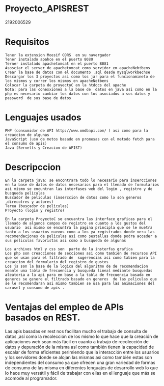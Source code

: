 # Proyecto_APISREST
2192006529

# Requisitos
```
Tener la extension Moesif CORS  en su navergador
Tener instalado apahce en el puerto 8080
Terner instalado apachetomcat en el puerto 8081
Asosciar el server de apachetomcat como servidor en apacheNebtbens 
Crear la base de datos con el documento .sql desde mysqlworkbechse 
Descargar los 3 proyectos asi como los jar para el funcionamineto de los mismos y correr los mismos en apacheNetbens  
Colocar la carpeta de proyectoC en la htdocs del apache
Nota: para las conexxiones a la base de  datos en java asi como en la php es necesario cambiar los datos con los asociados a sus datos y password  de sus base de datos
```
# Lenguajes usados 
```
PHP (consumidor de API http://www.omdbapi.com/ ) asi como para la creaccion de algunas 
JavaScript (uso de metos basado en promesas con el metodo fetch para el consumo de apis)
Java (Servelts y Creacion de APIST)
```
# Descripccion 
```
En la carpeta java: se encontrara todo lo necesario para insercciones en la base de datos de datos necesarios para el llenado de formularios  asi mismo se encuntran las interfases web del login , registro y de busqueda peliculas
Buscador de peliculas (inserccion de datos como lo son generos ,direcotres y actores)
Tarea (buscador de peliculas)
Proyecto (login y registro)

En la carpeta ProyectoC se encuantra las interface graficas para el llenado de algunos campos de registro en cuanto a los gustos del usuario  asi mismo se encuntra la pagina principla que se le muetra tanto a los usuarios nuevos como a los ya registrados donde vera las recomendaciones de peliculas asi como pestallas donde podra acceder a sus peliculas favoristas asi como a busqueda de algunas

Los archivos html y css son  parte de la insterfas grafica 
Los php son creacciones de secciones asi como tambien de recursos API que se usan para el filtrado de  sugerencias asi como tabien para la creaccion del formulario del registro de gustos
Los js son la base de la logica del algoritmo de de recomendacion meante una tabla de frecuencia y busqueda lineal mediante busquedas aleatoria a la api para en base a la tabla de frecuencia basada en generos se genere el filtrado basado en generos  de las peliculas que se le recomendaran asi mismo tambien se usa para las animaciones del carusel y consumo de apis .

```

# Ventajas del empleo de APIs basados en REST.

Las apis basadas en rest nos facilitan  mucho el trabajo de  consulta  de datos   ,así como la recolección de los mismo lo que hace que la creación de aplicaciones web sean más fácil en cuanto a trabajo de recolección de datos y depuración de la misma así como también tienen la capacidad de escalar de forma eficientes perimiendo  que la interacción entre los usuarios y los servidores donde se alojan las mismas  así como también estas son independientes del consumo ya que ofrecen una gran variedad de formas de consumo de las misma en diferentes lenguajes de desarrollo web lo que lo hace muy versátil y fácil de trabajar con ellas en el lenguaje que más se acomode al programador.

